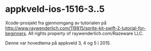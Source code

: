 # appkveld-ios-1516-3..5
Xcode-prosjekt fra gjennomgang av tutorialen på http://www.raywenderlich.com/119815/sprite-kit-swift-2-tutorial-for-beginners. All rights property of raywenderlich.com/Razeware LLC.

Denne var hovedtema på appkveld 3, 4 og 5 i 2015.
